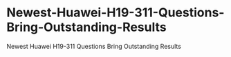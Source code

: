 # Newest-Huawei-H19-311-Questions-Bring-Outstanding-Results
Newest Huawei H19-311 Questions Bring Outstanding Results
